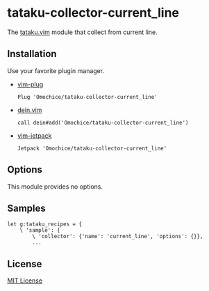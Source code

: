 # tataku-collector-current_line

The [tataku.vim](https://github.com/Omochice/tataku.vim) module that collect from current line.


## Installation

Use your favorite plugin manager.

- [vim-plug](https://github.com/junegunn/vim-plug)
    ```vim
    Plug 'Omochice/tataku-collector-current_line'
    ```
- [dein.vim](https://github.com/Shougo/dein.vim)
    ```vim
    call dein#add('Omochice/tataku-collector-current_line')
    ```
- [vim-jetpack](https://github.com/tani/vim-jetpack)
    ```vim
    Jetpack 'Omochice/tataku-collector-current_line'
    ```

## Options

This module provides no options.


## Samples

```vim
let g:tataku_recipes = {
	\ 'sample': {
		\ 'collector': {'name': 'current_line', 'options': {}},
		...
```


## License

[MIT License](./LICENSE)
